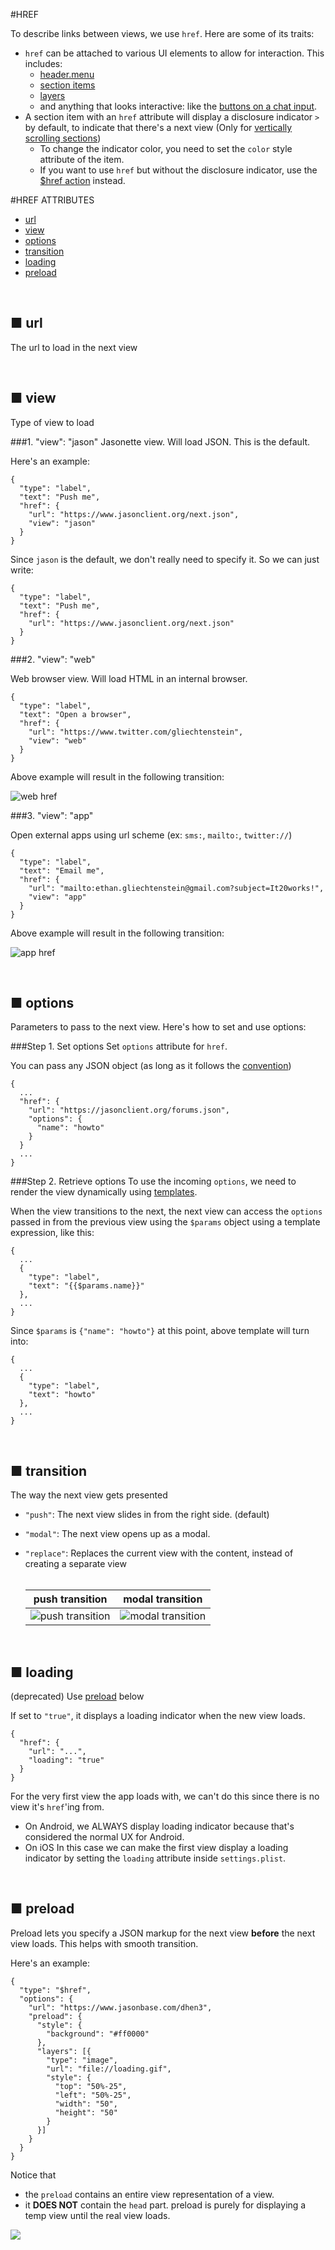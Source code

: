 #HREF

To describe links between views, we use `href`. Here are some of its traits:

  - `href` can be attached to various UI elements to allow for interaction. This includes:
    - [header.menu](document.md#menu)
    - [section items](document.md#items)
    - [layers](document.md#bodylayers)
    - and anything that looks interactive: like the [buttons on a chat input](document.md#input).
  - A section item with an `href` attribute will display a disclosure indicator `>` by default, to indicate that there's a next view (Only for [vertically scrolling sections](document.md#1-vertically-scrolling-section))
    - To change the indicator color, you need to set the `color` style attribute of the item.
    - If you want to use `href` but without the disclosure indicator, use the [$href action](actions.md#href) instead.

#HREF ATTRIBUTES
- [url](#url)
- [view](#view)
- [options](#options)
- [transition](#transition)
- [loading](#loading)
- [preload](#preload)

<br>

## ■ url
The url to load in the next view

<br>

## ■ view
Type of view to load

###1. "view": "jason"
Jasonette view. Will load JSON. This is the default.

Here's an example:

    {
      "type": "label",
      "text": "Push me",
      "href": {
        "url": "https://www.jasonclient.org/next.json",
        "view": "jason"
      }
    }

Since `jason` is the default, we don't really need to specify it. So we can just write:

    {
      "type": "label",
      "text": "Push me",
      "href": {
        "url": "https://www.jasonclient.org/next.json"
      }
    }

###2. "view": "web"

Web browser view. Will load HTML in an internal browser.

    {
      "type": "label",
      "text": "Open a browser",
      "href": {
        "url": "https://www.twitter.com/gliechtenstein",
        "view": "web"
      }
    }

Above example will result in the following transition:

![web href](images/href_web.gif)


###3. "view": "app"

Open external apps using url scheme (ex: `sms:`, `mailto:`, `twitter://`)

    {
      "type": "label",
      "text": "Email me",
      "href": {
        "url": "mailto:ethan.gliechtenstein@gmail.com?subject=It20works!",
        "view": "app"
      }
    }

Above example will result in the following transition:

![app href](images/href_app.gif)

<br>

## ■ options
Parameters to pass to the next view. Here's how to set and use options:

###Step 1. Set options
Set `options` attribute for `href`.

You can pass any JSON object (as long as it follows the [convention](convention.md))

    {
      ...
      "href": {
        "url": "https://jasonclient.org/forums.json",
        "options": {
          "name": "howto"
        }
      }
      ...
    }

###Step 2. Retrieve options
To use the incoming `options`, we need to render the view dynamically using [templates](templates.md).

When the view transitions to the next, the next view can access the `options` passed in from the previous view using the `$params` object using a template expression, like this:

    {
      ...
      {
        "type": "label",
        "text": "{{$params.name}}"
      },
      ...
    }

Since `$params` is `{"name": "howto"}` at this point, above template will turn into:

    {
      ...
      {
        "type": "label",
        "text": "howto"
      },
      ...
    }

<br>

## ■ transition

The way the next view gets presented

- `"push"`: The next view slides in from the right side. (default)
- `"modal"`: The next view opens up as a modal.
- `"replace"`: Replaces the current view with the content, instead of creating a separate view
<br><br>

  push transition | modal transition
  ----------------|-----------------------
  ![push transition](images/href_push.gif) | ![modal transition](images/href_modal.gif)

<br>

## ■ loading

(deprecated) Use [preload](#preload) below

If set to `"true"`, it displays a loading indicator when the new view loads.

    {
      "href": {
        "url": "...",
        "loading": "true"
      }
    }

For the very first view the app loads with, we can't do this since there is no view it's `href`'ing from.

- On Android, we ALWAYS display loading indicator because that's considered the normal UX for Android.
- On iOS In this case we can make the first view display a loading indicator by setting the `loading` attribute inside `settings.plist`.

<br>

## ■ preload

Preload lets you specify a JSON markup for the next view **before** the next view loads. This helps with smooth transition.

Here's an example:

    {
      "type": "$href",
      "options": {
        "url": "https://www.jasonbase.com/dhen3",
        "preload": {
          "style": {
            "background": "#ff0000"
          },
          "layers": [{
            "type": "image",
            "url": "file://loading.gif",
            "style": {
              "top": "50%-25",
              "left": "50%-25",
              "width": "50",
              "height": "50"
            }
          }]
        }
      }
    }

Notice that 

- the `preload` contains an entire view representation of a view.
- it **DOES NOT** contain the `head` part. preload is purely for displaying a temp view until the real view loads.

<img src='../images/settingsplist.png' class='large'>


